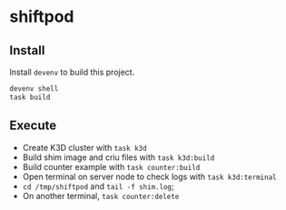 # shiftpod

## Install

Install `devenv` to build this project.

```sh
devenv shell
task build
```

## Execute

- Create K3D cluster with `task k3d`
- Build shim image and criu files with `task k3d:build`
- Build counter example with `task counter:build`
- Open terminal on server node to check logs with `task k3d:terminal`
- `cd /tmp/shiftpod` and `tail -f shim.log`;
- On another terminal, `task counter:delete`
